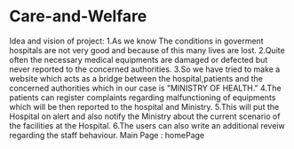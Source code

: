 # Care-and-Welfare
Idea and vision of project:
1.As we know The conditions in goverment hospitals are not very good and because of this many lives are lost.
2.Quite often the necessary medical equipments are damaged or defected but never reported to the concerned authorities.
3.So we have tried to make a website which acts as a bridge between the hospital,patients and the concerned authorities which in our case is "MINISTRY OF HEALTH."
4.The patients can register complaints regarding malfunctioning of equipments which will be then reported to the hospital and Ministry.
5.This will put the Hospital on alert and also notify the Ministry about the current scenario of the facilities at the Hospital.
6.The users can also write an additional reveiw regarding the staff behaviour.
Main Page : homePage
